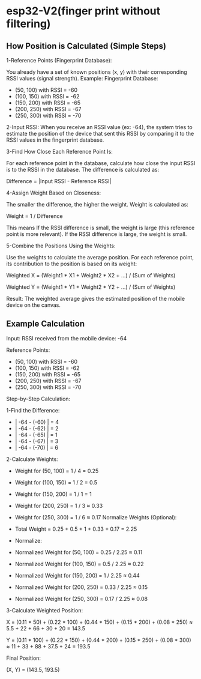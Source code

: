 # esp32-V2(finger print without filtering)

## How Position is Calculated (Simple Steps)
1-Reference Points (Fingerprint Database):

You already have a set of known positions (x, y) with their corresponding RSSI values (signal strength).
Example:
Fingerprint Database:
- (50, 100) with RSSI = -60
- (100, 150) with RSSI = -62
- (150, 200) with RSSI = -65
- (200, 250) with RSSI = -67
- (250, 300) with RSSI = -70
  
2-Input RSSI:
When you receive an RSSI value (ex: -64), the system tries to estimate the position of the device that sent this RSSI by comparing it to the RSSI values in the fingerprint database.

3-Find How Close Each Reference Point Is:

For each reference point in the database, calculate how close the input RSSI is to the RSSI in the database.
The difference is calculated as:

Difference = |Input RSSI - Reference RSSI|

4-Assign Weight Based on Closeness:

The smaller the difference, the higher the weight.
Weight is calculated as:

Weight = 1 / Difference

This means
If the RSSI difference is small, the weight is large (this reference point is more relevant).
If the RSSI difference is large, the weight is small.

5-Combine the Positions Using the Weights:

Use the weights to calculate the average position.
For each reference point, its contribution to the position is based on its weight:

Weighted X = (Weight1 * X1 + Weight2 * X2 + ...) / (Sum of Weights)

Weighted Y = (Weight1 * Y1 + Weight2 * Y2 + ...) / (Sum of Weights)

Result:
The weighted average gives the estimated position of the mobile device on the canvas.

## Example Calculation
Input:
RSSI received from the mobile device: -64

Reference Points:

- (50, 100) with RSSI = -60
- (100, 150) with RSSI = -62
- (150, 200) with RSSI = -65
- (200, 250) with RSSI = -67
- (250, 300) with RSSI = -70

Step-by-Step Calculation:

1-Find the Difference:


- | -64 - (-60) | = 4
- | -64 - (-62) | = 2
- | -64 - (-65) | = 1
- | -64 - (-67) | = 3
- | -64 - (-70) | = 6

2-Calculate Weights:

- Weight for (50, 100) = 1 / 4 = 0.25
- Weight for (100, 150) = 1 / 2 = 0.5
- Weight for (150, 200) = 1 / 1 = 1
- Weight for (200, 250) = 1 / 3 ≈ 0.33
- Weight for (250, 300) = 1 / 6 ≈ 0.17
Normalize Weights (Optional):

- Total Weight = 0.25 + 0.5 + 1 + 0.33 + 0.17 = 2.25
- Normalize:
- Normalized Weight for (50, 100) = 0.25 / 2.25 ≈ 0.11
- Normalized Weight for (100, 150) = 0.5 / 2.25 ≈ 0.22
- Normalized Weight for (150, 200) = 1 / 2.25 ≈ 0.44
- Normalized Weight for (200, 250) = 0.33 / 2.25 ≈ 0.15
- Normalized Weight for (250, 300) = 0.17 / 2.25 ≈ 0.08

3-Calculate Weighted Position:

X = (0.11 * 50) + (0.22 * 100) + (0.44 * 150) + (0.15 * 200) + (0.08 * 250)
  ≈ 5.5 + 22 + 66 + 30 + 20 = 143.5

Y = (0.11 * 100) + (0.22 * 150) + (0.44 * 200) + (0.15 * 250) + (0.08 * 300)
  ≈ 11 + 33 + 88 + 37.5 + 24 = 193.5
  
Final Position:

(X, Y) = (143.5, 193.5)




